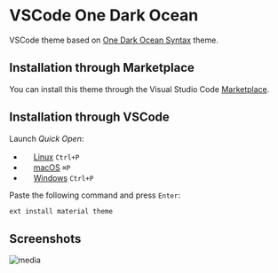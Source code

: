 # VSCode One Dark Ocean

VSCode theme based on [One Dark Ocean Syntax](https://github.com/juliancruzsanchez/one-dark-ocean-syntax) theme.

## Installation through Marketplace

You can install this theme through the Visual Studio Code [Marketplace](https://marketplace.visualstudio.com/items?itemName=GeorgeAidonidis.one-dark-ocean).

## Installation through VSCode

Launch _Quick Open_:

- <img src="https://www.kernel.org/theme/images/logos/favicon.png" width=16 height=16/> <a href="https://code.visualstudio.com/shortcuts/keyboard-shortcuts-linux.pdf">Linux</a> `Ctrl+P`
- <img src="https://developer.apple.com/favicon.ico" width=16 height=16/> <a href="https://code.visualstudio.com/shortcuts/keyboard-shortcuts-macos.pdf">macOS</a> `⌘P`
- <img src="https://www.microsoft.com/favicon.ico" width=16 height=16/> <a href="https://code.visualstudio.com/shortcuts/keyboard-shortcuts-windows.pdf">Windows</a> `Ctrl+P`

Paste the following command and press `Enter`:

```sh
ext install material theme
```

## Screenshots

![media](https://i.imgur.com/buQUPkK.png)
